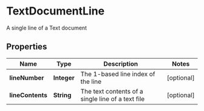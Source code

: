 

# TextDocumentLine

A single line of a Text document

## Properties

| Name | Type | Description | Notes |
|------------ | ------------- | ------------- | -------------|
|**lineNumber** | **Integer** | The 1-based line index of the line |  [optional] |
|**lineContents** | **String** | The text contents of a single line of a text file |  [optional] |



